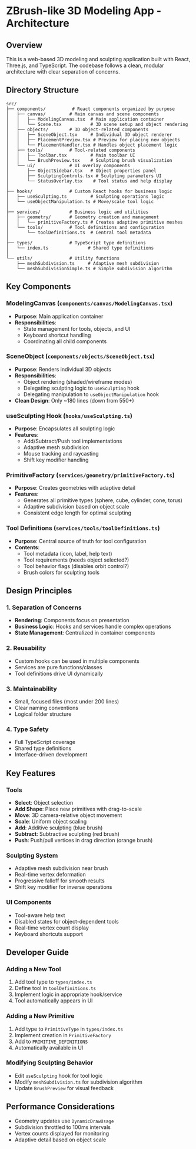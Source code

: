 # ZBrush-like 3D Modeling App - Architecture

## Overview
This is a web-based 3D modeling and sculpting application built with React, Three.js, and TypeScript. The codebase follows a clean, modular architecture with clear separation of concerns.

## Directory Structure

```
src/
├── components/          # React components organized by purpose
│   ├── canvas/         # Main canvas and scene components
│   │   ├── ModelingCanvas.tsx  # Main application container
│   │   └── Scene.tsx           # 3D scene setup and object rendering
│   ├── objects/        # 3D object-related components
│   │   ├── SceneObject.tsx     # Individual 3D object renderer
│   │   ├── PlacementPreview.tsx # Preview for placing new objects
│   │   └── PlacementHandler.tsx # Handles object placement logic
│   ├── tools/          # Tool-related components
│   │   ├── Toolbar.tsx         # Main toolbar UI
│   │   └── BrushPreview.tsx    # Sculpting brush visualization
│   └── ui/             # UI overlay components
│       ├── ObjectSidebar.tsx   # Object properties panel
│       ├── SculptingControls.tsx # Sculpting parameters UI
│       └── StatusOverlay.tsx    # Tool status and help display
│
├── hooks/              # Custom React hooks for business logic
│   ├── useSculpting.ts         # Sculpting operations logic
│   └── useObjectManipulation.ts # Move/scale tool logic
│
├── services/           # Business logic and utilities
│   ├── geometry/       # Geometry creation and management
│   │   └── primitiveFactory.ts # Creates adaptive primitive meshes
│   └── tools/          # Tool definitions and configuration
│       └── toolDefinitions.ts  # Central tool metadata
│
├── types/              # TypeScript type definitions
│   └── index.ts               # Shared type definitions
│
└── utils/              # Utility functions
    ├── meshSubdivision.ts     # Adaptive mesh subdivision
    └── meshSubdivisionSimple.ts # Simple subdivision algorithm
```

## Key Components

### ModelingCanvas (`components/canvas/ModelingCanvas.tsx`)
- **Purpose**: Main application container
- **Responsibilities**:
  - State management for tools, objects, and UI
  - Keyboard shortcut handling
  - Coordinating all child components

### SceneObject (`components/objects/SceneObject.tsx`)
- **Purpose**: Renders individual 3D objects
- **Responsibilities**:
  - Object rendering (shaded/wireframe modes)
  - Delegating sculpting logic to `useSculpting` hook
  - Delegating manipulation to `useObjectManipulation` hook
- **Clean Design**: Only ~180 lines (down from 550+)

### useSculpting Hook (`hooks/useSculpting.ts`)
- **Purpose**: Encapsulates all sculpting logic
- **Features**:
  - Add/Subtract/Push tool implementations
  - Adaptive mesh subdivision
  - Mouse tracking and raycasting
  - Shift key modifier handling

### PrimitiveFactory (`services/geometry/primitiveFactory.ts`)
- **Purpose**: Creates geometries with adaptive detail
- **Features**:
  - Generates all primitive types (sphere, cube, cylinder, cone, torus)
  - Adaptive subdivision based on object scale
  - Consistent edge length for optimal sculpting

### Tool Definitions (`services/tools/toolDefinitions.ts`)
- **Purpose**: Central source of truth for tool configuration
- **Contents**:
  - Tool metadata (icon, label, help text)
  - Tool requirements (needs object selected?)
  - Tool behavior flags (disables orbit control?)
  - Brush colors for sculpting tools

## Design Principles

### 1. Separation of Concerns
- **Rendering**: Components focus on presentation
- **Business Logic**: Hooks and services handle complex operations
- **State Management**: Centralized in container components

### 2. Reusability
- Custom hooks can be used in multiple components
- Services are pure functions/classes
- Tool definitions drive UI dynamically

### 3. Maintainability
- Small, focused files (most under 200 lines)
- Clear naming conventions
- Logical folder structure

### 4. Type Safety
- Full TypeScript coverage
- Shared type definitions
- Interface-driven development

## Key Features

### Tools
- **Select**: Object selection
- **Add Shape**: Place new primitives with drag-to-scale
- **Move**: 3D camera-relative object movement
- **Scale**: Uniform object scaling
- **Add**: Additive sculpting (blue brush)
- **Subtract**: Subtractive sculpting (red brush)
- **Push**: Push/pull vertices in drag direction (orange brush)

### Sculpting System
- Adaptive mesh subdivision near brush
- Real-time vertex deformation
- Progressive falloff for smooth results
- Shift key modifier for inverse operations

### UI Components
- Tool-aware help text
- Disabled states for object-dependent tools
- Real-time vertex count display
- Keyboard shortcuts support

## Developer Guide

### Adding a New Tool
1. Add tool type to `types/index.ts`
2. Define tool in `toolDefinitions.ts`
3. Implement logic in appropriate hook/service
4. Tool automatically appears in UI

### Adding a New Primitive
1. Add type to `PrimitiveType` in `types/index.ts`
2. Implement creation in `PrimitiveFactory`
3. Add to `PRIMITIVE_DEFINITIONS`
4. Automatically available in UI

### Modifying Sculpting Behavior
- Edit `useSculpting` hook for tool logic
- Modify `meshSubdivision.ts` for subdivision algorithm
- Update `BrushPreview` for visual feedback

## Performance Considerations
- Geometry updates use `DynamicDrawUsage`
- Subdivision throttled to 100ms intervals
- Vertex counts displayed for monitoring
- Adaptive detail based on object scale